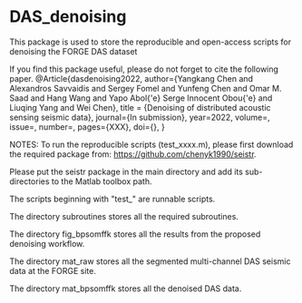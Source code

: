 # DAS_denoising

This package is used to store the reproducible and open-access scripts for denoising the FORGE DAS dataset


If you find this package useful, please do not forget to cite the following paper. 
@Article{dasdenoising2022,
  author={Yangkang Chen and Alexandros Savvaidis and Sergey Fomel and Yunfeng Chen and Omar M. Saad and Hang Wang and Yapo Abol{\'e} Serge Innocent Obou{\'e} and Liuqing Yang and Wei Chen},
  title = {Denoising of distributed acoustic sensing seismic data},
  journal={In submission},
  year=2022,
  volume=,
  issue=,
  number=,
  pages={XXX},
  doi={},
}

NOTES: 
To run the reproducible scripts (test_xxxx.m), please first download the required package from: https://github.com/chenyk1990/seistr. 

Please put the seistr package in the main directory and add its sub-directories to the Matlab toolbox path. 

The scripts beginning with "test_" are runnable scripts.

The directory subroutines stores all the required subroutines. 

The directory fig_bpsomffk stores all the results from the proposed denoising workflow.

The directory mat_raw stores all the segmented multi-channel DAS seismic data at the FORGE site. 

The directory mat_bpsomffk stores all the denoised DAS data. 






